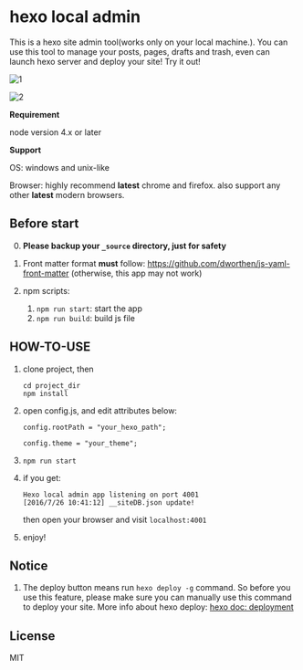# hexo local admin

This is a hexo site admin tool(works only on your local machine.). You can use this tool to manage your posts, pages, drafts and trash, even can launch hexo server and deploy your site! Try it out!

![1](https://raw.githubusercontent.com/geekwen/hexo-local-admin/master/screenshot/1.jpg)

![2](https://raw.githubusercontent.com/geekwen/hexo-local-admin/master/screenshot/2.jpg)

**Requirement**

node version 4.x or later

**Support**

OS: windows and unix-like

Browser: highly recommend **latest** chrome and firefox. also support any other **latest** modern browsers.

## Before start 

0. **Please backup your `_source` directory, just for safety**

1. Front matter format **must** follow: https://github.com/dworthen/js-yaml-front-matter (otherwise, this app may not work)

2. npm scripts:
    1. `npm run start`: start the app
    2. `npm run build`: build js file

## HOW-TO-USE

1. clone project, then 

    ``` shell
    cd project_dir
    npm install
    ```

2. open config.js, and edit attributes below:

    ```
    config.rootPath = "your_hexo_path";

    config.theme = "your_theme";
    ```

3. `npm run start`

4. if you get:
 
    ``` shell
    Hexo local admin app listening on port 4001
    [2016/7/26 10:41:12] __siteDB.json update!
    ```

    then open your browser and visit `localhost:4001`

5. enjoy!

## Notice

1. The deploy button means run `hexo deploy -g` command. So before you use this feature, please make sure you can manually use this command to deploy your site. More info about hexo deploy: [hexo doc: deployment](https://hexo.io/docs/deployment.html) 

       
## License

MIT